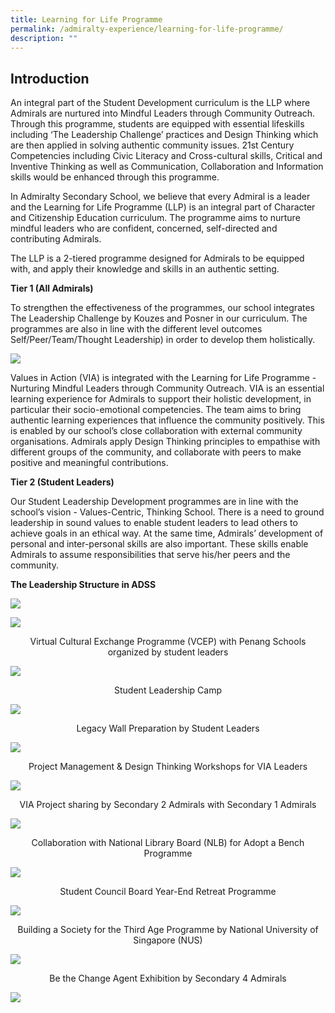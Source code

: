 ```yaml
---
title: Learning for Life Programme
permalink: /admiralty-experience/learning-for-life-programme/
description: ""
---
```

Introduction
------------

An integral part of the Student Development curriculum is the LLP where Admirals are nurtured into Mindful Leaders through Community Outreach. Through this programme, students are equipped with essential lifeskills including ‘The Leadership Challenge’ practices and Design Thinking which are then applied in solving authentic community issues. 21st Century Competencies including Civic Literacy and Cross-cultural skills, Critical and Inventive Thinking as well as Communication, Collaboration and Information skills would be enhanced through this programme.

In Admiralty Secondary School, we believe that every Admiral is a leader and the Learning for Life Programme (LLP) is an integral part of Character and Citizenship Education curriculum. The programme aims to nurture mindful leaders who are confident, concerned, self-directed and contributing Admirals.

  

The LLP is a 2-tiered programme designed for Admirals to be equipped with, and apply their knowledge and skills in an authentic setting.

  

  

**Tier 1 (All Admirals)**

  

To strengthen the effectiveness of the programmes, our school integrates The Leadership Challenge by Kouzes and Posner in our curriculum. The programmes are also in line with the different level outcomes Self/Peer/Team/Thought Leadership) in order to develop them holistically.

![](/images/LLP_1.png)

Values in Action (VIA) is integrated with the Learning for Life Programme - Nurturing Mindful Leaders through Community Outreach. VIA is an essential learning experience for Admirals to support their holistic development, in particular their socio-emotional competencies. The team aims to bring authentic learning experiences that influence the community positively. This is enabled by our school’s close collaboration with external community organisations. Admirals apply Design Thinking principles to empathise with different groups of the community, and collaborate with peers to make positive and meaningful contributions.

**Tier 2 (Student Leaders)**

  

Our Student Leadership Development programmes are in line with the school’s vision - Values-Centric, Thinking School. There is a need to ground leadership in sound values to enable student leaders to lead others to achieve goals in an ethical way. At the same time, Admirals’ development of personal and inter-personal skills are also important. These skills enable Admirals to assume responsibilities that serve his/her peers and the community.

**The Leadership Structure in ADSS**

![](/images/leadership_structure_in_adss.png)

![](/images/virtual_exchange_programme.png)

<center>Virtual Cultural Exchange Programme (VCEP) with Penang Schools organized by student leaders</center>

![](/images/student_leadership_camp.jpeg)

<center>Student Leadership Camp</center>

![](/images/legacy_wall_preparation.png)

<center> Legacy Wall Preparation by Student Leaders</center>

![](/images/project_management_dt_workshop.png)

<center> Project Management &amp; Design Thinking Workshops for VIA Leaders</center>

![](/images/via_project_sharing.png)

<center>VIA Project sharing by Secondary 2 Admirals with Secondary 1 Admirals</center>

![](/images/collaboration_with_nlb.jpeg)

<center>Collaboration with National Library Board (NLB) for Adopt a Bench Programme</center>

![](/images/student_council_board.jpeg)

<center>Student Council Board Year-End Retreat Programme</center>

![](/images/building_a_society.jpeg)

<center>Building a Society for the Third Age Programme by National University of Singapore (NUS)</center>

![](/images/be_the_change_agent.jpeg)

<center>Be the Change Agent Exhibition by Secondary 4 Admirals</center>

![](/images/19sc.png)